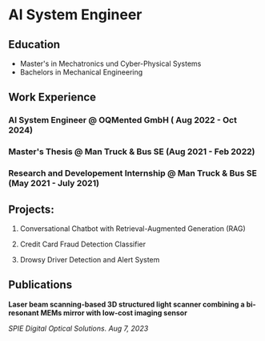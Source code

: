 # AI System Engineer

## Education

* Master's in Mechatronics und Cyber-Physical Systems
* Bachelors in Mechanical Engineering


## Work Experience

### AI System Engineer @ OQMented GmbH ( Aug 2022 - Oct 2024)

### Master's Thesis @ Man Truck & Bus SE (Aug 2021 - Feb 2022)

### Research and Developement Internship @ Man Truck & Bus SE (May 2021 - July 2021)


## Projects:

1. Conversational Chatbot with Retrieval-Augmented Generation (RAG)

2. Credit Card Fraud Detection Classifier

3. Drowsy Driver Detection and Alert System


## Publications

**Laser beam scanning-based 3D structured light scanner combining a bi-resonant MEMs mirror with low-cost imaging sensor**

*SPIE Digital Optical Solutions. Aug 7, 2023*



